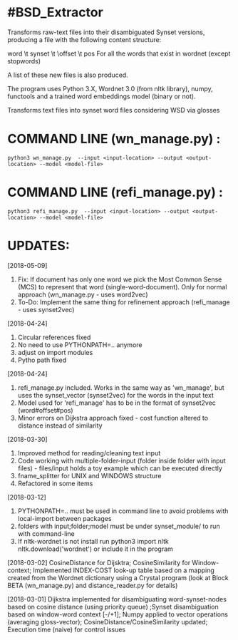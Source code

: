 #BSD_Extractor
=======================================

Transforms raw-text files into their disambiguated Synset versions, producing a file with the following content structure:

word \t synset \t \offset \t pos For all the words that exist in wordnet (except stopwords)

A list of these new files is also produced.

The program uses Python 3.X, Wordnet 3.0 (from nltk library), numpy, functools and a trained word embeddings model (binary or not).

Transforms text files into synset word files considering WSD via glosses

COMMAND LINE (wn_manage.py) :
==============
	python3 wn_manage.py  --input <input-location> --output <output-location> --model <model-file>

COMMAND LINE (refi_manage.py) :
==============
	python3 refi_manage.py  --input <input-location> --output <output-location> --model <model-file>

UPDATES:
==========
[2018-05-09]
1. Fix: If document has only one word we pick the Most Common Sense  (MCS) to represent that word (single-word-document). Only for normal approach (wn_manage.py - uses word2vec)
2. To-Do: Implement the same thing for refinement approach (refi_manage - uses synset2vec)

[2018-04-24]
1. Circular references fixed
2. No need to use PYTHONPATH=.. anymore
3. adjust on import modules
4. Pytho path fixed

[2018-04-24]
1. refi_manage.py included. Works in the same way as 'wn_manage', but uses the synset_vector (synset2vec) for the words in the input text
2. Model used for 'refi_manage' has to be in the format of synset2vec (word#offset#pos)
3. Minor errors on Dijkstra approach fixed - cost function altered to distance instead of similarity

[2018-03-30]
1. Improved method for reading/cleaning text input
2. Code working with multiple-folder-input (folder inside folder with input files) - files/input holds a toy example which can be executed directly
3. fname_splitter for UNIX and WINDOWS structure
4. Refactored in some items

[2018-03-12]
1. PYTHONPATH=.. must be used in command line to avoid problems with local-import between packages
2. folders with input;folder;model must be under synset_module/ to run with command-line
3. If nltk-wordnet is not install run python3 import nltk nltk.download('wordnet') or include it in the program 
			
[2018-03-02] 
CosineDistance for Dijsktra; CosineSimilarity for Window-context; Implemented INDEX-COST look-up table based on a mapping created from the Wordnet dictionary using a Crystal program (look at Block BETA (wn_manage.py) and distance_reader.py for details)

[2018-03-01] Dijkstra implemented for disambiguating word-synset-nodes based on cosine distance (using priority queue) ;Synset disambiguation based on window-word context [-/+1]; Numpy applied to vector operations (averaging gloss-vector); CosineDistance/CosineSimilarity updated; Execution time (naive) for control issues
			
